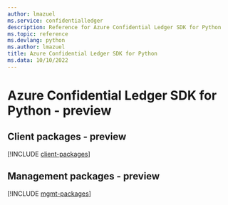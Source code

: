 ```yaml
---
author: lmazuel
ms.service: confidentialledger
description: Reference for Azure Confidential Ledger SDK for Python
ms.topic: reference
ms.devlang: python
ms.author: lmazuel
title: Azure Confidential Ledger SDK for Python
ms.data: 10/10/2022
---
```

# Azure Confidential Ledger SDK for Python - preview

## Client packages - preview
[!INCLUDE [client-packages](confidential-ledger-client-index.md)]
## Management packages - preview
[!INCLUDE [mgmt-packages](confidential-ledger-mgmt-index.md)]